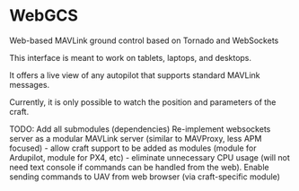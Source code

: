 WebGCS
======

Web-based MAVLink ground control based on Tornado and WebSockets

This interface is meant to work on tablets, laptops, and desktops.

It offers a live view of any autopilot that supports
standard MAVLink messages.

Currently, it is only possible to watch the position and parameters
of the craft.

TODO:
	Add all submodules (dependencies)
	Re-implement websockets server as a modular MAVLink server (similar to MAVProxy, less APM focused)
		- allow craft support to be added as modules (module for Ardupilot, module for PX4, etc)
		- eliminate unnecessary CPU usage (will not need text console if commands can be handled from the web).
	Enable sending commands to UAV from web browser (via craft-specific module)

	
